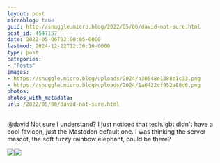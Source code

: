 ```yaml
---
layout: post
microblog: true
guid: http://snuggle.micro.blog/2022/05/06/david-not-sure.html
post_id: 4547157
date: 2022-05-06T02:00:05-0000
lastmod: 2024-12-22T12:36:16-0000
type: post
categories:
- "Posts"
images:
- https://snuggle.micro.blog/uploads/2024/a30548e1388e1c33.png
- https://snuggle.micro.blog/uploads/2024/1a6422cf952a88d6.png
photos:
photos_with_metadata:
url: /2022/05/06/david-not-sure.html
---
```

<p><span class="h-card" translate="no"><a href="https://tech.lgbt/@david" class="u-url mention">@<span>david</span></a></span> Not sure I understand? I just noticed that tech.lgbt didn&#39;t have a cool favicon, just the Mastodon default one. I was thinking the server mascot, the soft fuzzy rainbow elephant, could be there?</p>

<img src="uploads/2024/a30548e1388e1c33.png"><img src="uploads/2024/1a6422cf952a88d6.png">
